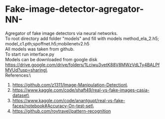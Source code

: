 # Fake-image-detector-agregator-NN-
Agregator of fake image detectors via neural networks.\
To root directory add folder "models" and fill with models method_ela_2.h5; model_c1.pth;spoffnet.h5;mobilenetv2.h5\
All models was taken from github.\
To start run interface.py\
Models can be downloaded from google disk https://drive.google.com/drive/folders/1Lciwu3vetK88V8MWzVdLTy4BALPfMVUd?usp=sharing\
\
References:\
1) https://github.com/z1311/Image-Manipulation-Detection\
2) https://www.kaggle.com/code/shaft49/real-vs-fake-images-casia-dataset\
3) https://www.kaggle.com/code/anantgupt/real-vs-fake-faces/notebook#Accuracy-On-test-set\
4) https://github.com/roytravel/pattern-recognition
